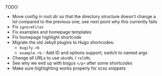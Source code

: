 TODO:

* Move config in root dir so that the directory structure doesn't change a lot compared to the previous one; see next point why this currently fails
* Fix `ignoreFiles`
* Fix examples and homepage templates
* Fix homepage highlight shortcode
* Migrate the old Jekyll plugins to Hugo shortcodes:
  * `bugify.rb`
  * `example.rb` - Add ID and options support; switch to named args
* Change all URLs to use `absURL` / `relURL`
* See why we end up with bogus `</p>` after some shortcodes
* Make sure highlighting works properly for scss snippets
